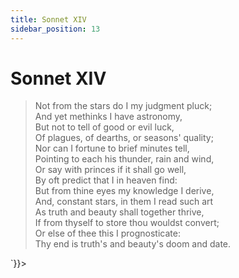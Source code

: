 ```yaml
---
title: Sonnet XIV
sidebar_position: 13
---
```

<div dangerouslySetInnerHTML={{__html: `<div><HTML><HEAD><TITLE>Sonnet XIV</TITLE></HEAD>
<BODY><H1>Sonnet XIV</H1>

<BLOCKQUOTE>Not from the stars do I my judgment pluck;<BR>
And yet methinks I have astronomy,<BR>
But not to tell of good or evil luck,<BR>
Of plagues, of dearths, or seasons' quality;<BR>
Nor can I fortune to brief minutes tell,<BR>
Pointing to each his thunder, rain and wind,<BR>
Or say with princes if it shall go well,<BR>
By oft predict that I in heaven find:<BR>
But from thine eyes my knowledge I derive,<BR>
And, constant stars, in them I read such art<BR>
As truth and beauty shall together thrive,<BR>
If from thyself to store thou wouldst convert;<BR>
  Or else of thee this I prognosticate:<BR>
  Thy end is truth's and beauty's doom and date.<BR>
</BLOCKQUOTE>

</BODY></HTML>
</div>`}}></div>